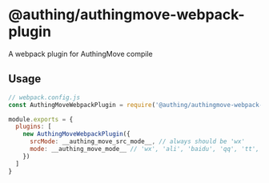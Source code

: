 # @authing/authingmove-webpack-plugin

A webpack plugin for AuthingMove compile

## Usage

``` javascript
// webpack.config.js
const AuthingMoveWebpackPlugin = require('@authing/authingmove-webpack-plugin')

module.exports = {
  plugins: [
    new AuthingMoveWebpackPlugin({
      srcMode: __authing_move_src_mode__, // always should be 'wx'
      mode: __authing_move_mode__ // 'wx', 'ali', 'baidu', 'qq', 'tt', 'jd', 'ks', 'qa_webview', 'qa_ux', 'Mpx', 'Taro', 'uni'
    })
  ]
}
```